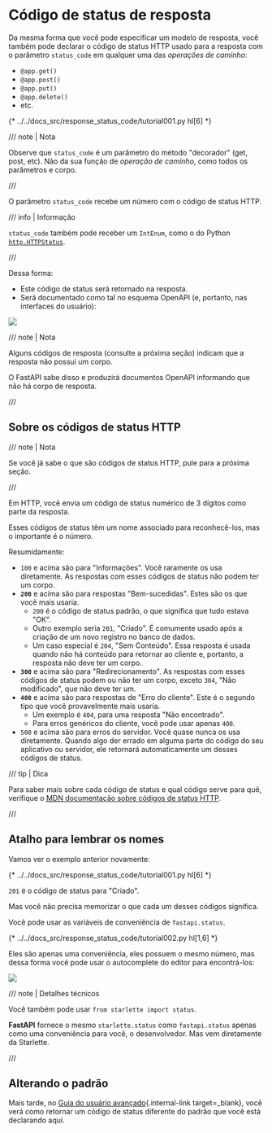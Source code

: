 # Código de status de resposta

Da mesma forma que você pode especificar um modelo de resposta, você também pode declarar o código de status HTTP usado para a resposta com o parâmetro `status_code` em qualquer uma das *operações de caminho*:

* `@app.get()`
* `@app.post()`
* `@app.put()`
* `@app.delete()`
* etc.

{* ../../docs_src/response_status_code/tutorial001.py hl[6] *}

/// note | Nota

Observe que `status_code` é um parâmetro do método "decorador" (get, post, etc). Não da sua função de *operação de caminho*, como todos os parâmetros e corpo.

///

O parâmetro `status_code` recebe um número com o código de status HTTP.

/// info | Informação

`status_code` também pode receber um `IntEnum`, como o do Python <a href="https://docs.python.org/3/library/http.html#http.HTTPStatus" class="external-link" target="_blank">`http.HTTPStatus`</a>.

///

Dessa forma:

* Este código de status será retornado na resposta.
* Será documentado como tal no esquema OpenAPI (e, portanto, nas interfaces do usuário):

<img src="/img/tutorial/response-status-code/image01.png">

/// note | Nota

Alguns códigos de resposta (consulte a próxima seção) indicam que a resposta não possui um corpo.

O FastAPI sabe disso e produzirá documentos OpenAPI informando que não há corpo de resposta.

///

## Sobre os códigos de status HTTP

/// note | Nota

Se você já sabe o que são códigos de status HTTP, pule para a próxima seção.

///

Em HTTP, você envia um código de status numérico de 3 dígitos como parte da resposta.

Esses códigos de status têm um nome associado para reconhecê-los, mas o importante é o número.

Resumidamente:


* `100` e acima são para "Informações". Você raramente os usa diretamente. As respostas com esses códigos de status não podem ter um corpo.
* **`200`** e acima são para respostas "Bem-sucedidas". Estes são os que você mais usaria.
    * `200` é o código de status padrão, o que significa que tudo estava "OK".
    * Outro exemplo seria `201`, "Criado". É comumente usado após a criação de um novo registro no banco de dados.
    * Um caso especial é `204`, "Sem Conteúdo". Essa resposta é usada quando não há conteúdo para retornar ao cliente e, portanto, a resposta não deve ter um corpo.
* **`300`** e acima são para "Redirecionamento". As respostas com esses códigos de status podem ou não ter um corpo, exceto `304`, "Não modificado", que não deve ter um.
* **`400`** e acima são para respostas de "Erro do cliente". Este é o segundo tipo que você provavelmente mais usaria.
    * Um exemplo é `404`, para uma resposta "Não encontrado".
    * Para erros genéricos do cliente, você pode usar apenas `400`.
* `500` e acima são para erros do servidor. Você quase nunca os usa diretamente. Quando algo der errado em alguma parte do código do seu aplicativo ou servidor, ele retornará automaticamente um desses códigos de status.

/// tip | Dica

Para saber mais sobre cada código de status e qual código serve para quê, verifique o <a href="https://developer.mozilla.org/pt-BR/docs/Web/HTTP/Status" class="external-link" target="_blank"><abbr title="Mozilla Developer Network">MDN</abbr> documentação sobre códigos de status HTTP</a>.

///

## Atalho para lembrar os nomes

Vamos ver o exemplo anterior novamente:

{* ../../docs_src/response_status_code/tutorial001.py hl[6] *}

`201` é o código de status para "Criado".

Mas você não precisa memorizar o que cada um desses códigos significa.

Você pode usar as variáveis de conveniência de `fastapi.status`.

{* ../../docs_src/response_status_code/tutorial002.py hl[1,6] *}

Eles são apenas uma conveniência, eles possuem o mesmo número, mas dessa forma você pode usar o autocomplete do editor para encontrá-los:

<img src="/img/tutorial/response-status-code/image02.png">

/// note | Detalhes técnicos

Você também pode usar `from starlette import status`.

**FastAPI** fornece o mesmo `starlette.status` como `fastapi.status` apenas como uma conveniência para você, o desenvolvedor. Mas vem diretamente da Starlette.

///

## Alterando o padrão

Mais tarde, no [Guia do usuário avançado](../advanced/response-change-status-code.md){.internal-link target=_blank}, você verá como retornar um código de status diferente do padrão que você está declarando aqui.
